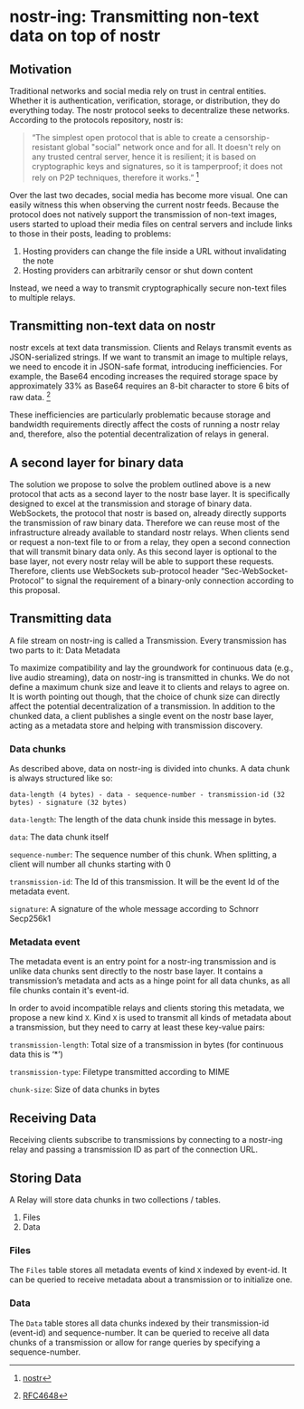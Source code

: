 # nostr-ing: Transmitting non-text data on top of nostr

## Motivation

Traditional networks and social media rely on trust in central entities. Whether it is authentication, verification, storage, or distribution, they do everything today. The nostr protocol seeks to decentralize these networks. According to the protocols repository, nostr is:

>“The simplest open protocol that is able to create a censorship-resistant global "social" network once and for all. It doesn't rely on any trusted central server, hence it is resilient; it is based on cryptographic keys and signatures, so it is tamperproof; it does not rely on P2P techniques, therefore it works.” [^1]

Over the last two decades, social media has become more visual. One can easily witness this when observing the current nostr feeds. Because the protocol does not natively support the transmission of non-text images, users started to upload their media files on central servers and include links to those in their posts, leading to problems:

1. Hosting providers can change the file inside a URL without invalidating the note
2. Hosting providers can arbitrarily censor or shut down content

Instead, we need a way to transmit cryptographically secure non-text files to multiple relays.

## Transmitting non-text data on nostr

nostr excels at text data transmission. Clients and Relays transmit events as JSON-serialized strings. If we want to transmit an image to multiple relays, we need to encode it in JSON-safe format, introducing inefficiencies. For example, the Base64 encoding increases the required storage space by approximately 33% as Base64 requires an 8-bit character to store 6 bits of raw data. [^2]

These inefficiencies are particularly problematic because storage and bandwidth requirements directly affect the costs of running a nostr relay and, therefore, also the potential decentralization of relays in general.

## A second layer for binary data

The solution we propose to solve the problem outlined above is a new protocol that acts as a second layer to the nostr base layer. It is specifically designed to excel at the transmission and storage of binary data. WebSockets, the protocol that nostr is based on, already directly supports the transmission of raw binary data. Therefore we can reuse most of the infrastructure already available to standard nostr relays. When clients send or request a non-text file to or from a relay, they open a second connection that will transmit binary data only. As this second layer is optional to the base layer, not every nostr relay will be able to support these requests. Therefore, clients use WebSockets sub-protocol header “Sec-WebSocket-Protocol” to signal the requirement of a binary-only connection according to this proposal.

## Transmitting data

A file stream on nostr-ing is called a Transmission. Every transmission has two parts to it:
Data
Metadata

To maximize compatibility and lay the groundwork for continuous data (e.g., live audio streaming), data on nostr-ing is transmitted in chunks. We do not define a maximum chunk size and leave it to clients and relays to agree on. It is worth pointing out though, that the choice of chunk size can directly affect the potential decentralization of a transmission.
In addition to the chunked data, a client publishes a single event on the nostr base layer, acting as a metadata store and helping with transmission discovery.

### Data chunks

As described above, data on nostr-ing is divided into chunks. A data chunk is always structured like so:

`data-length (4 bytes) - data - sequence-number - transmission-id (32 bytes) - signature (32 bytes)`

`data-length`: The length of the data chunk inside this message in bytes.

`data`: The data chunk itself

`sequence-number`: The sequence number of this chunk. When splitting, a client will number all chunks starting with 0

`transmission-id`: The Id of this transmission. It will be the event Id of the metadata event. 

`signature`: A signature of the whole message according to Schnorr Secp256k1

### Metadata event

The metadata event is an entry point for a nostr-ing transmission and is unlike data chunks sent directly to the nostr base layer. It contains a transmission’s metadata and acts as a hinge point for all data chunks, as all file chunks contain it's event-id.

In order to avoid incompatible relays and clients storing this metadata, we propose a new kind `X`. Kind `X` is used to transmit all kinds of metadata about a transmission, but they need to carry at least these key-value pairs:

`transmission-length`: Total size of a transmission in bytes (for continuous data this is ‘*’)

`transmission-type`: Filetype transmitted according to MIME

`chunk-size`: Size of data chunks in bytes

## Receiving Data

Receiving clients subscribe to transmissions by connecting to a nostr-ing relay and passing a transmission ID as part of the connection URL.

## Storing Data

A Relay will store data chunks in two collections / tables.

1. Files
2. Data

### Files

The `Files` table stores all metadata events of kind `X` indexed by event-id. It can be queried to receive metadata about a transmission or to initialize one.

### Data

The `Data` table stores all data chunks indexed by their transmission-id (event-id) and sequence-number. It can be queried to receive all data chunks of a transmission or allow for range queries by specifying a sequence-number.


[^1]: [nostr](https://github.com/nostr-protocol/nostr)
[^2]: [RFC4648](https://www.ietf.org/rfc/rfc4648.txt)